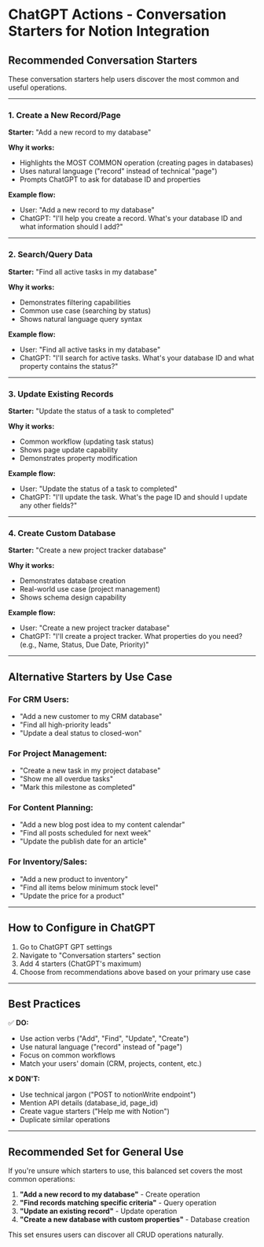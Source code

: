 # ChatGPT Actions - Conversation Starters for Notion Integration

## Recommended Conversation Starters

These conversation starters help users discover the most common and useful operations.

---

### 1. Create a New Record/Page
**Starter:** "Add a new record to my database"

**Why it works:**
- Highlights the MOST COMMON operation (creating pages in databases)
- Uses natural language ("record" instead of technical "page")
- Prompts ChatGPT to ask for database ID and properties

**Example flow:**
- User: "Add a new record to my database"
- ChatGPT: "I'll help you create a record. What's your database ID and what information should I add?"

---

### 2. Search/Query Data
**Starter:** "Find all active tasks in my database"

**Why it works:**
- Demonstrates filtering capabilities
- Common use case (searching by status)
- Shows natural language query syntax

**Example flow:**
- User: "Find all active tasks in my database"
- ChatGPT: "I'll search for active tasks. What's your database ID and what property contains the status?"

---

### 3. Update Existing Records
**Starter:** "Update the status of a task to completed"

**Why it works:**
- Common workflow (updating task status)
- Shows page update capability
- Demonstrates property modification

**Example flow:**
- User: "Update the status of a task to completed"
- ChatGPT: "I'll update the task. What's the page ID and should I update any other fields?"

---

### 4. Create Custom Database
**Starter:** "Create a new project tracker database"

**Why it works:**
- Demonstrates database creation
- Real-world use case (project management)
- Shows schema design capability

**Example flow:**
- User: "Create a new project tracker database"
- ChatGPT: "I'll create a project tracker. What properties do you need? (e.g., Name, Status, Due Date, Priority)"

---

## Alternative Starters by Use Case

### For CRM Users:
- "Add a new customer to my CRM database"
- "Find all high-priority leads"
- "Update a deal status to closed-won"

### For Project Management:
- "Create a new task in my project database"
- "Show me all overdue tasks"
- "Mark this milestone as completed"

### For Content Planning:
- "Add a new blog post idea to my content calendar"
- "Find all posts scheduled for next week"
- "Update the publish date for an article"

### For Inventory/Sales:
- "Add a new product to inventory"
- "Find all items below minimum stock level"
- "Update the price for a product"

---

## How to Configure in ChatGPT

1. Go to ChatGPT GPT settings
2. Navigate to "Conversation starters" section
3. Add 4 starters (ChatGPT's maximum)
4. Choose from recommendations above based on your primary use case

---

## Best Practices

✅ **DO:**
- Use action verbs ("Add", "Find", "Update", "Create")
- Use natural language ("record" instead of "page")
- Focus on common workflows
- Match your users' domain (CRM, projects, content, etc.)

❌ **DON'T:**
- Use technical jargon ("POST to notionWrite endpoint")
- Mention API details (database_id, page_id)
- Create vague starters ("Help me with Notion")
- Duplicate similar operations

---

## Recommended Set for General Use

If you're unsure which starters to use, this balanced set covers the most common operations:

1. **"Add a new record to my database"** - Create operation
2. **"Find records matching specific criteria"** - Query operation  
3. **"Update an existing record"** - Update operation
4. **"Create a new database with custom properties"** - Database creation

This set ensures users can discover all CRUD operations naturally.
